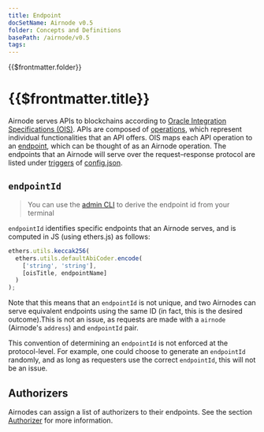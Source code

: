 ```yaml
---
title: Endpoint
docSetName: Airnode v0.5
folder: Concepts and Definitions
basePath: /airnode/v0.5
tags:
---
```


<TitleSpan>{{$frontmatter.folder}}</TitleSpan>

# {{$frontmatter.title}}

<VersionWarning/>

<TocHeader />
<TOC class="table-of-contents" :include-level="[2,3]" />

Airnode serves APIs to blockchains according to
[Oracle Integration Specifications (OIS)](/ois/v1.0/). APIs are composed of
[operations](/ois/v1.0/ois.md#_5-2-operation), which represent individual
functionalities that an API offers. OIS maps each API operation to an
[endpoint](/ois/v1.0/ois.md#_5-endpoints), which can be thought of as an Airnode
operation. The endpoints that an Airnode will serve over the request–response
protocol are listed under
[triggers](../reference/deployment-files/config-json.md#triggers) of
[config.json](../reference/deployment-files/config-json.md).

## `endpointId`

> You can use the [admin CLI](../reference/packages/admin-cli.md) to derive the
> endpoint id from your terminal

`endpointId` identifies specific endpoints that an Airnode serves, and is
computed in JS (using ethers.js) as follows:

```js
ethers.utils.keccak256(
  ethers.utils.defaultAbiCoder.encode(
    ['string', 'string'],
    [oisTitle, endpointName]
  )
);
```

Note that this means that an `endpointId` is not unique, and two Airnodes can
serve equivalent endpoints using the same ID (in fact, this is the desired
outcome).This is not an issue, as requests are made with a `airnode` (Airnode's
`address`) and `endpointId` pair.

This convention of determining an `endpointId` is not enforced at the
protocol-level. For example, one could choose to generate an `endpointId`
randomly, and as long as requesters use the correct `endpointId`, this will not
be an issue.

## Authorizers

Airnodes can assign a list of authorizers to their endpoints. See the section
[Authorizer](authorization.md) for more information.
